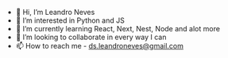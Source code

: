 - 👋 Hi, I’m Leandro Neves
- 👀 I’m interested in Python and JS
- 🌱 I’m currently learning React, Next, Nest, Node and alot more
- 💞️ I’m looking to collaborate in every way I can
- 📫 How to reach me - ds.leandroneves@gmail.com
